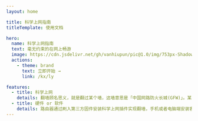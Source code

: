 ```yaml
---
layout: home

title: 科学上网指南
titleTemplate: 使用文档

hero:
  name: 科学上网指南
  text: 毫无约束的在网上畅游
  image: https://cdn.jsdelivr.net/gh/vanhiupun/pic@1.0/img/753px-Shadowsocks-Logo.svg.png
  actions:
    - theme: brand
      text: 立即开始 →
      link: /kx/ly

features:
  - title: 科学上网
    details: 翻墙顾名思义，就是翻过某个墙，这墙意思是「中国网路防火长城(GFW)」。某些国家、监狱或情报机构，会执行所谓的网路审查，就是某些网站被墙给阻隔掉了，是不能看的，故也就产生翻墙的需求。现在有各种不同的方式来翻墙
  - title: 硬件 or 软件
    details: 路由器通过刷入第三方固件安装科学上网插件实现翻墙，手机或者电脑端安装客户端实现翻墙
---
```

